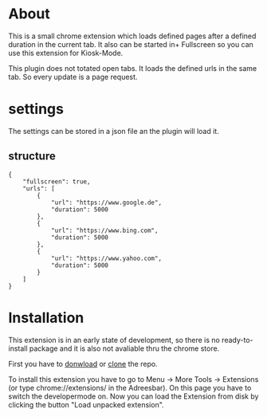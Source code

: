 # About

This is a small chrome extension which loads defined pages after a defined duration in the current tab. It also can be started in+ Fullscreen so you can use this extension for Kiosk-Mode.

This plugin does not totated open tabs. It loads the defined urls in the same tab. So every update is a page request.

# settings 

The settings can be stored in a json file an the plugin will load it.

## structure

    {
        "fullscreen": true,
        "urls": [
            {
                "url": "https://www.google.de",
                "duration": 5000
            },
            {
                "url": "https://www.bing.com",
                "duration": 5000
            },
            {
                "url": "https://www.yahoo.com",
                "duration": 5000
            }
        ]
    }

# Installation

This extension is in an early state of development, so there is no ready-to-install package and it is also not avaliable thru the chrome store.

First you have to [donwload](https://github.com/GeorgHoffmeyer/KioskSiteRotator/archive/master.zip) or [clone](https://github.com/GeorgHoffmeyer/KioskSiteRotator.git) the repo.

To install this extension you have to go to Menu -> More Tools -> Extensions (or type chrome://extensions/ in the Adreesbar). On this page you have to switch the developermode on. Now you can load the Extension from disk by clicking the button "Load unpacked extension".